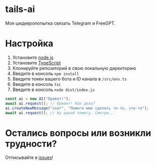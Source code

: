 # tails-ai
Моя шедевропопытка связать Telegram и FreeGPT.

# Настройка
1. Установите [node.js](https://nodejs.org/)
2. Установите [TypeScript](https://www.typescriptlang.org/download/)
3. Клонируйте репозиторий в свою локальную директорию
4. Введите в консоль `npm install`
5. Введите токен вашего бота и ID канала в `/src/env.ts`
6. Введите в консоль `tsc`
7. Введите в консоль `node dist/index.js`

```ts
const ai = new AI("Привет!");
await ai.request(); // Привет! Как дела?
ai.createNewMessage("user", "Помоги мне сделать то-то, это-то");
await ai.request(); // Ну давай помогу. Смотри...
```

# Остались вопросы или возникли трудности?
Отписывайте в [issues](/https://github.com/tailsjs/tails-ai/issues/)!